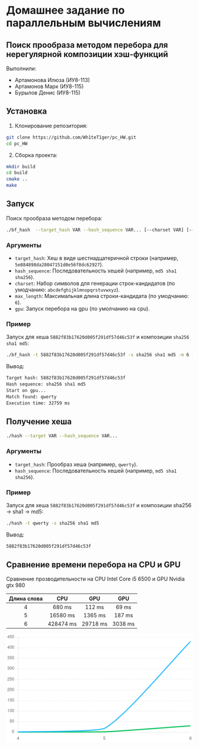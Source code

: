 # Домашнее задание по параллельным вычислениям
## Поиск прообраза методом перебора для нерегулярной композиции хэш-функций
Выполнили:
* Артамонова Илюза (ИУ8-113)
* Артамонов Марк (ИУ8-115)
* Бурылов Денис (ИУ8-115)

## Установка
1. Клонирование репозитория:
```bash
git clone https://github.com/Wh1teT1ger/pc_HW.git
cd pc_HW
```
2. Сборка проекта:
```bash
mkdir build
cd build
cmake ..
make
```

## Запуск
Поиск прообраза методом перебора:
```bash
./bf_hash  --target_hash VAR --hash_sequence VAR... [--charset VAR] [--max_length VAR] [--gpu]
```
### Аргументы
* `target_hash`: Хеш в виде шестнадцатеричной строки (например, `5e884898da28047151d0e56f8dc62927`).
* `hash_sequence`: Последовательность хешей (например, `md5 sha1 sha256`).
* `charset`: Набор символов для генерации строк-кандидатов (по умодчанию: `abcdefghijklmnopqrstuvwxyz`).
* `max_length`: Максимальная длина строки-кандидата (по умодчанию: `6`).
* `gpu`: Запуск перебора на gpu (по умолчанию на cpu).
### Пример
Запуск для хеша `5882f83b17620d005f291df57d46c53f` и композиции `sha256 sha1 md5`:
```bash
./bf_hash -t 5882f83b17620d005f291df57d46c53f -s sha256 sha1 md5 -m 6 --gpu
```
Вывод:
```bash
Target hash: 5882f83b17620d005f291df57d46c53f
Hash sequence: sha256 sha1 md5 
Start on gpu...
Match found: qwerty
Execution time: 32759 ms
```
## Получение хеша
```bash
./hash --target VAR --hash_sequence VAR...
```
### Аргументы
* `target_hash`: Прообраз  хеша (например, `qwerty`).
* `hash_sequence`: Последовательность хешей (например, `md5 sha1 sha256`).
### Пример
Запуск для хеша `5882f83b17620d005f291df57d46c53f` и композиции sha256 → sha1 → md5:
```bash
./hash -t qwerty -s sha256 sha1 md5
```
Вывод:
```bash
5882f83b17620d005f291df57d46c53f
```

## Сравнение времени перебора на CPU и GPU
Сравнение прозводительности на CPU Intel Core i5 6500 и GPU Nvidia gtx 980

| Длина слова | CPU       | GPU      | GPU      |
|:-----------:|:---------:|:--------:|:--------:|
| 4           | 680 ms    | 112 ms   | 69 ms    |
| 5           | 16580 ms  | 1365 ms  | 187 ms   |
| 6           | 428474 ms | 29718 ms | 3038 ms  |

![График](/images/compere.png "Сравнение времени перебора на CPU и GPU")